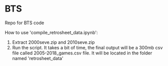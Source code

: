 # BTS
Repo for BTS code


How to use 'compile_retrosheet_data.ipynb':

1. Extract 2000seve.zip and 2010seve.zip
2. Run the script. It takes a bit of time, the final output will be a 300mb csv file called 2005-2018_games.csv file. It will be located in the folder named 'retrosheet_data'
